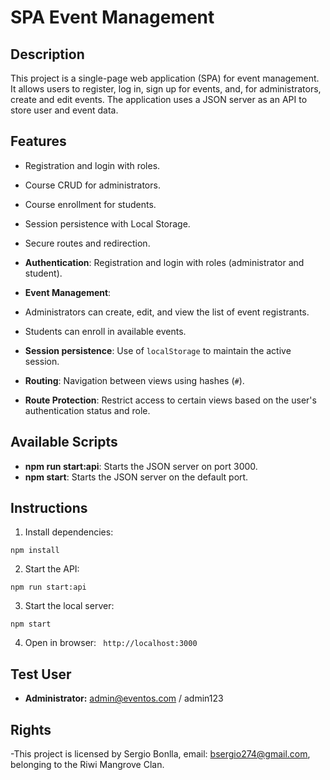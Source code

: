 # SPA Event Management

## Description

This project is a single-page web application (SPA) for event management. It allows users to register, log in, sign up for events, and, for administrators, create and edit events. The application uses a JSON server as an API to store user and event data.

## Features

- Registration and login with roles.
- Course CRUD for administrators.
- Course enrollment for students.
- Session persistence with Local Storage.
- Secure routes and redirection.

- **Authentication**: Registration and login with roles (administrator and student).
- **Event Management**:
- Administrators can create, edit, and view the list of event registrants.
- Students can enroll in available events.
- **Session persistence**: Use of `localStorage` to maintain the active session.

- **Routing**: Navigation between views using hashes (`#`).
- **Route Protection**: Restrict access to certain views based on the user's authentication status and role.

## Available Scripts

- **npm run start:api**: Starts the JSON server on port 3000.
- **npm start**: Starts the JSON server on the default port.
## Instructions

1. Install dependencies:
```
npm install
```

2. Start the API:
```
npm run start:api
```

3. Start the local server:
```
npm start
```
4. Open in browser: ` http://localhost:3000`

## Test User

- **Administrator:** admin@eventos.com / admin123

## Rights
-This project is licensed by Sergio Bonlla, email: bsergio274@gmail.com, belonging to the Riwi Mangrove Clan.

